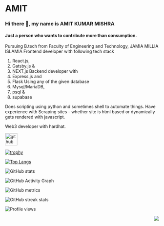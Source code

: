 # AMIT 
### Hi there 👋, my name is AMIT KUMAR MISHRA

#### Just a person who wants to contribute more than consumption.

Pursuing B.tech from Faculty of Engineering and Technology, JAMIA MILLIA ISLAMIA
Frontend developer with following tech stack 
1. React.js, 
2. Gatsby.js & 
3. NEXT.js
Backend developer with 
1. Express.js and 
2. Flask
Using any of the given database
1. Mysql/MariaDB, 
2. psql & 
3. supabase

Does scripting using python and sometimes shell to automate things.
Have experience with Scraping sites - whether site is html based or dynamically gets rendered with javascript.

Web3 developer with hardhat.

[<img src='https://cdn.jsdelivr.net/npm/simple-icons@3.0.1/icons/github.svg' alt='github' height='40'>](https://github.com/amit0617)  

[![trophy](https://github-profile-trophy.vercel.app/?username=amit0617)](https://github.com/ryo-ma/github-profile-trophy)

[![Top Langs](https://github-readme-stats.vercel.app/api/top-langs/?username=amit0617)](https://github.com/anuraghazra/github-readme-stats)

![GitHub stats](https://github-readme-stats.vercel.app/api?username=amit0617&show_icons=true&count_private=true)  

![GitHub Activity Graph](https://activity-graph.herokuapp.com/graph?username=amit0617)  

![GitHub metrics](https://metrics.lecoq.io/amit0617)  

![GitHub streak stats](https://github-readme-streak-stats.herokuapp.com/?user=amit0617)  

![Profile views](https://gpvc.arturio.dev/amit0617)  
<p align="right"><img src="https://komarev.com/ghpvc/?username=amit0617&style=flat&color=blue"></p>
